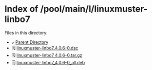 
# Index of /pool/main/l/linuxmuster-linbo7
Files in this directory:
- ⤴ [Parent Directory](../)
- 🗒 [linuxmuster-linbo7_4.0.6-0.dsc](linuxmuster-linbo7_4.0.6-0.dsc)
- 🗒 [linuxmuster-linbo7_4.0.6-0.tar.gz](linuxmuster-linbo7_4.0.6-0.tar.gz)
- 🗒 [linuxmuster-linbo7_4.0.6-0_all.deb](linuxmuster-linbo7_4.0.6-0_all.deb)
